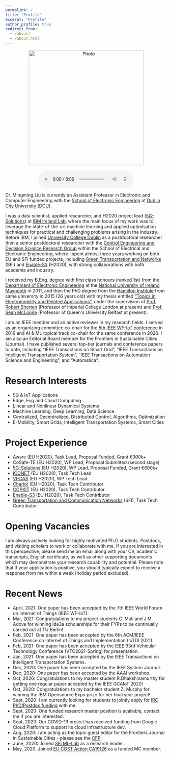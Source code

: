 ```yaml
---
permalink: /
title: "Profile"
excerpt: "Profile"
author_profile: true
redirect_from: 
  - /about/
  - /about.html
---
```


<p align="center">
  <img src="https://ming2liu.github.io/files/mm_pic1.jpg" alt="Photo" style="width: 360px;"/> 
</p>

<p align="center">
<audio controls controlsList="nodownload" preload="metadata" crossorigin="use-credentials" loop>
    <source src="files/ag.mp3" type="audio/mp3"/>
</audio>
</p>

Dr. Mingming Liu is currently an Assistant Professor in Electronic and Computer Engineering with the [School of Electronic Engineering](http://ece.eeng.dcu.ie/) at [Dublin City University (DCU)](https://www.dcu.ie/). 

I was a data scientist, applied researcher, and H2020 project lead ([5G-Solutions](https://www.5gsolutionsproject.eu/)) at [IBM Ireland Lab](https://www.ibm.com/ie-en), where the main focus of my work was to leverage the state-of-the-art machine learning and applied optimisation techniques for practical
and challenging problems arising in the industry. Before IBM, I joined [University College Dublin](http://www.ucd.ie/) as a postdoctoral researcher then a senior postdoctoral researcher with the [Control Engineering and Decision Science Research Group](http://smarttransport.ucd.ie/wordpress/) within the School of Electrical and Electronic Engineering, 
where I spent almost three years working on both EU and SFI funded projects, including [Green Transportation and Networks](https://www.hamilton.ie/new-3m-research-project-in-green-transport-and-communications-networks-announced.htm) (SFI) and [Enable-S3](https://www.enable-s3.eu/) (H2020), with strong collaborations with both academia and industry.
 
I received my B.Eng. degree with first class honours (ranked 1st) from the [Department of Electronic Engineering](https://www.maynoothuniversity.ie/electronic-engineering) at the [National University of Ireland Maynooth](https://www.maynoothuniversity.ie/) in 2011, and then the PhD degree from the [Hamilton Institute](https://www.maynoothuniversity.ie/hamilton) from same university in 2015 (26 years old) with my thesis entitled [“Topics in Electromobility and Related Applications”](http://mural.maynoothuniversity.ie/6522/), under the supervision of [Prof. Robert Shorten](https://ROBERTshorten.com) (Professor of Imperial College London at present) and [Prof. Sean McLoone](https://www.qub.ac.uk/research-centres/EPIC/Profile/?name=s.mcloone) (Professor of Queen's University Belfast at present). 

I am an IEEE member and an active reviewer in my research fields. I served as an organizing committee co-chair for the [5th IEEE WF-IoT conference](https://wfiot2019.iot.ieee.org/) in 2019 and AI & ML topical track co-chair for the same conference in 2020. I am also an Editorial Board member for the Frontiers in Sustainable Cities (Journal). I have published several top-tier journals and conference papers to date, including “IEEE Transactions on Smart Grid”, “IEEE Transactions on Intelligent Transportation System”, “IEEE Transactions on Automation Science and Engineering”, and “Automatica”.


Research Interests
======
*  5G & IoT Applications 
*  Edge, Fog and Cloud Computing 
*  Linear and Nonlinear Dynamical Systems 
*  Machine Learning, Deep Learning, Data Science 
*  Centralized, Decentralized, Distributed Control, Algorithms, Optimization 
*  E-Mobility, Smart Grids, Intelligent Transportation Systems, Smart Cities


Project Experience 
======
*  Aware (EU H2020), Task Lead, Proposal Funded, Grant €300k+
*  CoSafe-TE (EU H2020), WP Lead, Proposal Submitted (second stage) 
*  [5G-Solutions](https://www.5gsolutionsproject.eu/) (EU H2020), WP Lead, Proposal Funded, Grant €600k+
*  [ICONET](https://www.iconetproject.eu/) (EU H2020), Task Tech Lead
*  [VI-DAS](http://www.vi-das.eu/) (EU H2020), WP Tech Lead
*  [Chariot](https://www.chariotproject.eu/) (EU H2020), Task Tech Contributor 
*  [COPKIT](https://copkit.eu/) (EU H2020), Task Tech Contributor 
*  [Enable-S3](https://www.enable-s3.eu/) (EU H2020), Task Tech Contributor
*  [Green Transportation and Communication Networks](https://www.hamilton.ie/new-3m-research-project-in-green-transport-and-communications-networks-announced.htm) (SFI), Task Tech Contributor

Opening Vacancies 
======
I am always actively looking for highly motivated Ph.D students. Postdocs, and visiting scholars to work or collaborate with me. If you are interested in this perspective, please send me an email along with your CV, academic transcripts, English certificate, as well as other supporting documents which may demonstrate your research capability and potential. 
Please note that if your application is positive, you should typically expect to receive a response from me within a week (holiday period excluded).

Recent News
======
*  April, 2021: One paper has been accepted by the 7th IEEE World Forum on Internet of Things (IEEE WF-IoT).
*  Mar, 2021:  Congratulations to my project students C. Muli and J.M. Adove for winning Ide3a scholarships for their FYPs to be continually carried out at TU Berlin!
*  Feb, 2021:  One paper has been accepted by the 6th ACM/IEEE Conference on Internet of Things and Implementation (IoTDI 2021). 
*  Feb, 2021:  One paper has been accepted by the IEEE 93rd Vehicular Technology Conference (VTC2021-Spring) for presentation.
*  Jan, 2021:  One paper has been accepted by the IEEE Transactions on Intelligent Transportation Systems.
*  Dec, 2020:  One paper has been accepted by the IEEE System Journal. 
*  Dec, 2020:  One paper has been accepted by the AAAI workshop.
*  Oct, 2020:  Congratulations to my master student R.Dhakshinamurthy for getting one regular paper accepted by the IEEE GCAIoT 2020!
*  Oct, 2020:  Congratulations to my bachelor student Z. Murphy for winning the IBM Opensource Expo prize for her final year project!
*  Sept, 2020: I am currently looking for students to jointly apply for [IRC PhD/Postdoc funding](http://research.ie/funding/goipg/) with me. 
*  Sept, 2020: One funded research master position is available, contact me if you are interested.  
*  Sept, 2020: Our COVID-19 project has received funding from Google Cloud Platform to support its cloud infrastructure dev. 
*  Aug, 2020:  I am acting as the topic guest editor for the Frontiers Journal in Sustainable Cities - please see the [CFP](https://lnkd.in/egES8Vv). 
*  June, 2020: Joined [SFI ML-Lab](https://www.ml-labs.ie/) as a research leader. 
*  May, 2020: Joined [EU COST Action CA19126](https://www.cost.eu/actions/CA19126) as a funded MC member.


<script type="text/javascript" id="clstr_globe" src="//clustrmaps.com/globe.js?w=300&t=n&d=BR2Upx0sFRKc3PfVQr6-7suLXmtHNcoDIlN6fnmvC_g"></script>
